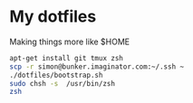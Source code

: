 # My dotfiles

Making things more like $HOME

```bash
apt-get install git tmux zsh
scp -r simon@bunker.imaginator.com:~/.ssh ~
./dotfiles/bootstrap.sh
sudo chsh -s  /usr/bin/zsh
zsh
```
